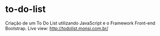 # to-do-list
Criação de um To Do List utilizando JavaScript e o Framework Front-end Bootstrap. 
Live view: http://todolist.monsi.com.br/
